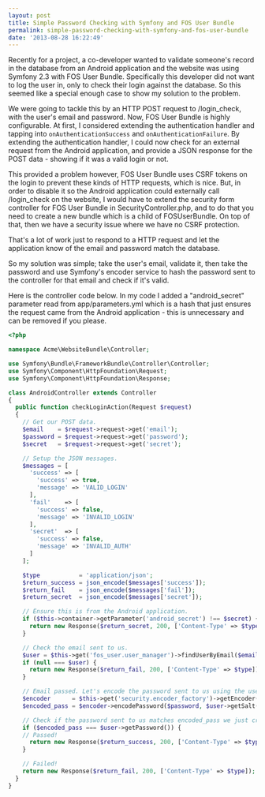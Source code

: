 ```yaml
---
layout: post
title: Simple Password Checking with Symfony and FOS User Bundle
permalink: simple-password-checking-with-symfony-and-fos-user-bundle
date: '2013-08-28 16:22:49'
---
```


Recently for a project, a co-developer wanted to validate someone's record in the database from an Android application and the website was using Symfony 2.3 with FOS User Bundle. Specifically this developer did not want to log the user in, only to check their login against the database. So this seemed like a special enough case to show my solution to the problem.

We were going to tackle this by an HTTP POST request to /login_check, with the user's email and password. Now, FOS User Bundle is highly configurable. At first, I considered extending the authentication handler and tapping into `onAuthenticationSuccess` and `onAuthenticationFailure`. By extending the authentication handler, I could now check for an external request from the Android application, and provide a JSON response for the POST data - showing if it was a valid login or not.

This provided a problem however, FOS User Bundle uses CSRF tokens on the login to prevent these kinds of HTTP requests, which is nice. But, in order to disable it so the Android application could externally call /login_check on the website, I would have to extend the security form controller for FOS User Bundle in SecurityController.php, and to do that you need to create a new bundle which is a child of FOSUserBundle. On top of that, then we have a security issue where we have no CSRF protection.

That's a lot of work just to respond to a HTTP request and let the application know of the email and password match the database.

So my solution was simple; take the user's email, validate it, then take the password and use Symfony's encoder service to hash the password sent to the controller for that email and check if it's valid.

Here is the controller code below. In my code I added a "android_secret" parameter read from app/parameters.yml which is a hash that just ensures the request came from the Android application - this is unnecessary and can be removed if you please.

```php
<?php

namespace Acme\WebsiteBundle\Controller;

use Symfony\Bundle\FrameworkBundle\Controller\Controller;
use Symfony\Component\HttpFoundation\Request;
use Symfony\Component\HttpFoundation\Response;

class AndroidController extends Controller
{
  public function checkLoginAction(Request $request)
  {
	// Get our POST data.
    $email    = $request->request->get('email');
    $password = $request->request->get('password');
    $secret   = $request->request->get('secret');

	// Setup the JSON messages.
    $messages = [
      'success' => [
        'success' => true,
        'message' => 'VALID_LOGIN'
      ],
      'fail'    => [
        'success' => false,
        'message' => 'INVALID_LOGIN'
      ],
      'secret'  => [
        'success' => false,
        'message' => 'INVALID_AUTH'
      ]
    ];

    $type           = 'application/json';
    $return_success = json_encode($messages['success']);
    $return_fail    = json_encode($messages['fail']);
    $return_secret  = json_encode($messages['secret']);

	// Ensure this is from the Android application.
    if ($this->container->getParameter('android_secret') !== $secret) {
      return new Response($return_secret, 200, ['Content-Type' => $type]);
    }

	// Check the email sent to us.
    $user = $this->get('fos_user.user_manager')->findUserByEmail($email);
    if (null === $user) {
      return new Response($return_fail, 200, ['Content-Type' => $type]);
    }

	// Email passed. Let's encode the password sent to us using the user's salt.
    $encoder      = $this->get('security.encoder_factory')->getEncoder($user);
    $encoded_pass = $encoder->encodePassword($password, $user->getSalt());

	// Check if the password sent to us matches encoded_pass we just created.
    if ($encoded_pass === $user->getPassword()) {
    // Passed!
      return new Response($return_success, 200, ['Content-Type' => $type]);
    }

	// Failed!
    return new Response($return_fail, 200, ['Content-Type' => $type]);
  }
}
```
